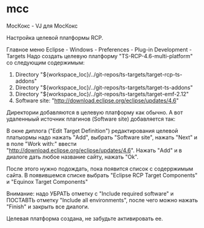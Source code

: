# mcc
МосКокс - VJ для МосКокс

Настройка целевой платформы RCP.

Главное меню Eclipse - Windows - Preferences - Plug-in Development - Targets
Надо создать целевую платформу "TS-RCP-4.6-multi-platform" со следующим содержимым:
1. Directory "${workspace_loc}/../git-repos/ts-targets/target-rcp-ts-addons"
2. Directory "${workspace_loc}/../git-repos/ts-targets/target-ts-addons"
2. Directory "${workspace_loc}/../git-repos/ts-targets/target-emf-2.12"
4. Software site: "http://download.eclipse.org/eclipse/updates/4.6"

Директории добавляются в целевую платформу как обычно.
А вот удаленныый источник плагинов (Software site) добавляется так:

В окне диплога ("Edit Target Definition") редактирования целевой платыормы надо
нажать "Add", выбрать "Software site", нажать "Next" и в поле "Work with:" ввести
"http://download.eclipse.org/eclipse/updates/4.6". Нажать "Add" и в диалоге
дать любое название сайту, нажать "Ok".

После этого нужно подождать, пока появится список с содерржимым сайта. В появившемся списке выбрать
"Eclipse RCP Target Components" и 
"Equinox Target Components"

Внимание: надо УБРАТЬ  отметку с "Include required software" и ПОСТАВТЬ отметку
"Include all environments", после чего можно нажать "Finish" и закрыть все диалоги.

Целевая платформа создана, не забудьте активировать ее.

